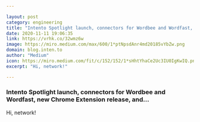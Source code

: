 ```yaml
---

layout: post
category: engineering
title: "Intento Spotlight launch, connectors for Wordbee and Wordfast, new Chrome Extension release, and…"
date: 2020-11-11 19:06:35
link: https://vrhk.co/32wmz6w
image: https://miro.medium.com/max/600/1*ptNpsdAnr4md20185vYbZw.png
domain: blog.inten.to
author: "Medium"
icon: https://miro.medium.com/fit/c/152/152/1*sHhtYhaCe2Uc3IU0IgKwIQ.png
excerpt: "Hi, network!"

---
```


### Intento Spotlight launch, connectors for Wordbee and Wordfast, new Chrome Extension release, and…

Hi, network!